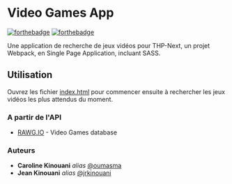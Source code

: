 # Video Games App

[![forthebadge](http://forthebadge.com/images/badges/built-with-love.svg)](http://forthebadge.com)  [![forthebadge](http://forthebadge.com/images/badges/powered-by-electricity.svg)](http://forthebadge.com)

Une application de recherche de jeux vidéos pour THP-Next, un projet Webpack, en Single Page Application, incluant SASS.

## Utilisation

Ouvrez les fichier [index.html](https://rawg.io/apidocs) pour commencer ensuite à rechercher les jeux vidéos les plus attendus du moment.

### A partir de l'API

* [RAWG.IO](https://rawg.io/apidocs) - Video Games database

### Auteurs

* **Caroline Kinouani** _alias_ [@oumasma](https://github.com/oumasma)
* **Jean Kinouani** _alias_ [@jrkinouani](https://github.com/jrkinouani)
